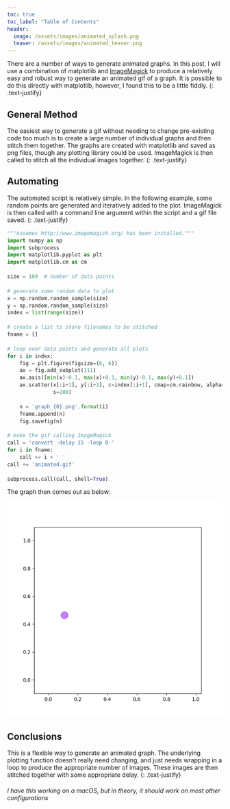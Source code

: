 ```yaml
---
toc: true
toc_label: "Table of Contents"
header:
  image: /assets/images/animated_splash.png
  teaser: /assets/images/animated_teaser.png
---
```


There are a number of ways to generate animated graphs. In this post, I will
use a combination of matplotlib and
[ImageMagick](http://www.imagemagick.org/script/index.php) to produce a
relatively easy and robust way to generate an animated gif of a graph. It is
possible to do this directly with matplotlib, however, I found this to be a
little fiddly.
{: .text-justify}

## General Method

The easiest way to generate a gif without needing to change pre-existing code
too much is to create a large number of individual graphs and then stitch them
together. The graphs are created with matplotlib and saved as png files, though
any plotting library could be used. ImageMagick is then called to stitch all
the individual images together.
{: .text-justify}

## Automating

The automated script is relatively simple. In the following example, some
random points are generated and iteratively added to the plot. ImageMagick is
then called with a command line argument within the script and a gif file
saved.
{: .text-justify}

  ```python
  """Assumes http://www.imagemagick.org/ has been installed."""
  import numpy as np
  import subprocess
  import matplotlib.pyplot as plt
  import matplotlib.cm as cm

  size = 100  # number of data points

  # generate some random data to plot
  x = np.random.random_sample(size)
  y = np.random.random_sample(size)
  index = list(range(size))

  # create a list to store filenames to be stitched
  fname = []

  # loop over data points and generate all plots
  for i in index:
      fig = plt.figure(figsize=(6, 6))
      ax = fig.add_subplot(111)
      ax.axis([min(x)-0.1, max(x)+0.1, min(y)-0.1, max(y)+0.1])
      ax.scatter(x[:i+1], y[:i+1], c=index[:i+1], cmap=cm.rainbow, alpha=0.5,
                 s=200)

      n = 'graph_{0}.png'.format(i)
      fname.append(n)
      fig.savefig(n)

  # make the gif calling ImageMagick
  call = 'convert -delay 15 -loop 0 '
  for i in fname:
      call += i + ' '
  call += 'animated.gif'

  subprocess.call(call, shell=True)
  ```

The graph then comes out as below:

![animated graph](../assets/images/animated.gif)

## Conclusions

This is a flexible way to generate an animated graph. The underlying plotting
function doesn't really need changing, and just needs wrapping in a loop to
produce the appropriate number of images. These images are then stitched
together with some appropriate delay.
{: .text-justify}

###### _I have this working on a macOS, but in theory, it should work on most other configurations_
